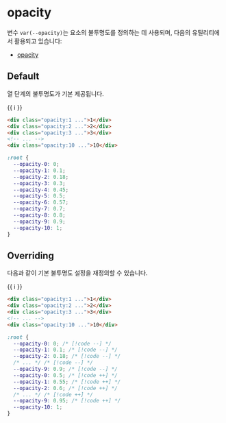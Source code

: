 <script setup>
import ExampleSection from "../components/demo/ExampleSection.vue"
</script>

# opacity

변수 `var(--opacity)`는 요소의 불투명도를 정의하는 데 사용되며, 다음의 유틸리티에서 활용되고 있습니다:

- [opacity](../utility/opacity.md)

## Default

열 단계의 불투명도가 기본 제공됩니다.

<ExampleSection>
<div class="w:full d:flex flex-wrap:wrap gap:2">
    <div v-for="i in 10"
        class="color:base-1 border-radius:2 bg-color:main-1 w:1 h:1 d:flex ai:center jc:center"
        :class="`opacity:${i}`">
        {{ i }}
    </div>
</div>
</ExampleSection>

```html
<div class="opacity:1 ...">1</div>
<div class="opacity:2 ...">2</div>
<div class="opacity:3 ...">3</div>
<!-- ... -->
<div class="opacity:10 ...">10</div>
```

```css
:root {
  --opacity-0: 0;
  --opacity-1: 0.1;
  --opacity-2: 0.18;
  --opacity-3: 0.3;
  --opacity-4: 0.45;
  --opacity-5: 0.5;
  --opacity-6: 0.57;
  --opacity-7: 0.7;
  --opacity-8: 0.8;
  --opacity-9: 0.9;
  --opacity-10: 1;
}
```

## Overriding

다음과 같이 기본 불투명도 설정을 재정의할 수 있습니다.

<ExampleSection>
<div class="w:full d:flex flex-wrap:wrap gap:2">
    <div v-for="i in 10"
        class="color:base-1 border-radius:2 bg-color:main-1 w:1 h:1 d:flex ai:center jc:center"
        :style="`opacity:${0.5 + i * 0.05}`">
        {{ i }}
    </div>
</div>
</ExampleSection>

```html
<div class="opacity:1 ...">1</div>
<div class="opacity:2 ...">2</div>
<div class="opacity:3 ...">3</div>
<!-- ... -->
<div class="opacity:10 ...">10</div>
```

```css
:root {
  --opacity-0: 0; /* [!code --] */
  --opacity-1: 0.1; /* [!code --] */
  --opacity-2: 0.18; /* [!code --] */
  /* ... */ /* [!code --] */
  --opacity-9: 0.9; /* [!code --] */
  --opacity-0: 0.5; /* [!code ++] */
  --opacity-1: 0.55; /* [!code ++] */
  --opacity-2: 0.6; /* [!code ++] */
  /* ... */ /* [!code ++] */
  --opacity-9: 0.95; /* [!code ++] */
  --opacity-10: 1;
}
```

